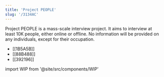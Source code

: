 ```yaml
---
title: 'Project PEOPLE'
slug: '/3134AC'
---
```


Project PEOPLE is a mass-scale interview project.
It aims to interview at least 10K people, either online or offline.
No information will be provided on any individuals,
except for their occupation.

- [[1B5A5B]]
- [[88B488]]
- [[392196]]

import WIP from '@site/src/components/WIP'

<WIP />
